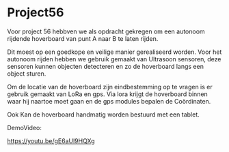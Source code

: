 # Project56

Voor project 56 hebbven we als opdracht gekregen om een autonoom rijdende hoverboard van punt A naar B te laten rijden.

Dit moest op een goedkope en veilige manier gerealiseerd worden.
Voor het autonoom rijden hebben we gebruik gemaakt van Ultrasoon sensoren, deze sensoren kunnen objecten detecteren en zo de hoverboard langs een object sturen. 

Om de locatie van de hoverboard zijn eindbestemming op te vragen is er gebruik gemaakt van LoRa en gps. Via lora krijgt de hoverboard binnen waar hij naartoe moet gaan en de gps modules bepalen de Coördinaten.

Ook Kan de hoverboard handmatig worden bestuurd met een tablet.

DemoVideo:

https://youtu.be/gE6aUl9HQXg
 
